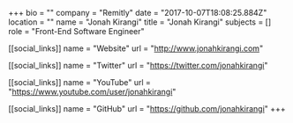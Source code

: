 +++
bio = ""
company = "Remitly"
date = "2017-10-07T18:08:25.884Z"
location = ""
name = "Jonah Kirangi"
title = "Jonah Kirangi"
subjects = []
role = "Front-End Software Engineer"

[[social_links]]
  name = "Website"
  url = "http://www.jonahkirangi.com"

[[social_links]]
  name = "Twitter"
  url = "https://twitter.com/jonahkirangi"

[[social_links]]
  name = "YouTube"
  url = "https://www.youtube.com/user/jonahkirangi"

[[social_links]]
  name = "GitHub"
  url = "https://github.com/jonahkirangi"
+++
